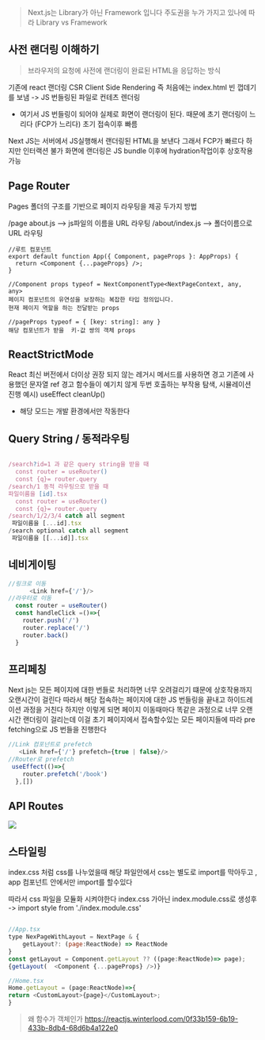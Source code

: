 > Next.js는 Library가 아닌 Framework 입니다  주도권을 누가 가지고 있나에 따라 Library vs Framework

## 사전 랜더링 이해하기 
> 브라우저의 요청에 사전에 랜더링이 완료된 HTML을 응답하는 방식

기존에 react 랜더링  CSR Client Side Rendering 
즉 처음에는 index.html 빈 껍데기를 보냄 -> JS 번들링된 파일로 컨테츠 렌더링 
- 여기서 JS 번들링이 되어야 실제로 화면이 랜더링이 된다.  때문에 초기 랜더링이 느리다  (FCP가 느리다)  초기 접속이후 빠름 

Next JS는 서버에서 JS실행해서 랜더링된 HTML을 보낸다 그래서 FCP가 빠르다 하지만 인터랙션 불가 화면에 랜더링은 JS bundle 이후에 hydration작업이후 상호작용 가능 


## Page Router 
Pages 폴더의 구조를 기반으로 페이지 라우팅을 제공 
두가지 방법 

/page 
about.js --> js파일의 이름을 URL 라우팅 
/about/index.js --> 폴더이름으로 URL 라우팅


```
//루트 컴포넌트 
export default function App({ Component, pageProps }: AppProps) {
  return <Component {...pageProps} />;
}

//Component props typeof = NextComponentType<NextPageContext, any, any>
페이지 컴포넌트의 유연성을 보장하는 복잡한 타입 정의입니다.
현재 페이지 역할을 하는 전달받는 props 

//pageProps typeof = { [key: string]: any }
해당 컴포넌트가 받을  키-값 쌍의 객체 props 
```

## ReactStrictMode
React 최신 버전에서 더이상 권장 되지 않는 레거시 메서드를 사용하면 경고 
기존에 사용했던 문자열 ref 경고 
함수들이 예기치 않게 두번 호출하는 부작용 탐색, 시뮬레이션 진행 
예시) useEffect cleanUp()
* 해당 모드는 개발 환경에서만 작동한다


## Query String / 동적라우팅 
```javascript

/search?id=1 과 같은 query string을 받을 때 
  const router = useRouter()
  const {q}= router.query
/search/1 동적 라우팅으로 받을 때 
파일이름을 [id].tsx   
  const router = useRouter()
  const {q}= router.query
/search/1/2/3/4 catch all segment 
 파일이름을 [...id].tsx 
/search optional catch all segment 
 파일이름을 [[...id]].tsx 
```

## 네비게이팅 

``` javascript 
//링크로 이동 
      <Link href={'/'}/>
//라우터로 이동
  const router = useRouter()
  const handleClick =()=>{
    router.push('/')
    router.replace('/')
    router.back()
  }
```
## 프리페칭 
Next js는 모든 페이지에 대한 번들로 처리하면 너무 오려걸리기 떄문에 상호작용까지 오랜시간이 걸린다 따라서 해당 접속하는 페이지에 대한 JS 번들링을 끝내고 하이드레이션 과정을 거친다 하지만 이렇게 되면 페이지 이동때마다 똑같은 과정으로 너무 오랜 시간 랜더링이 걸리는데 이걸 초기 페이지에서 접속할수있는 모든 페이지들에 따라 pre fetching으로 JS 번들을 진행한다 

```javascript 
//Link 컴포넌트로 prefetch 
   <Link href={'/'} prefetch={true | false}/>
//Router로 prefetch
 useEffect(()=>{
    router.prefetch('/book')
  },[])
```

## API Routes 
![](https://velog.velcdn.com/images/nowrobin/post/e0349969-92ae-436c-af58-fbdb535b5d39/image.png)


## 스타일링 
index.css 처럼 css를 나누었을때 해당 파일안에서 css는 별도로 import를 막아두고 , app 컴포넌트 안에서만 import를 할수있다 

따라서 css 파일을 모듈화 시켜야한다 
index.css 가아닌 index.module.css로 생성후 -> import  style from './index.module.css'


``` javascript 

//App.tsx
type NexPageWithLayout = NextPage & {
	getLayout?: (page:ReactNode) => ReactNode
}
const getLayout = Component.getLayout ?? ((page:ReactNode)=> page);
{getLayout(  <Component {...pageProps} />)}

//Home.tsx
Home.getLayout = (page:ReactNode)=>{
return <CustomLayout>{page}</CustomLayout>;
}
```
> 왜  함수가 객체인가  https://reactjs.winterlood.com/0f33b159-6b19-433b-8db4-68d6b4a122e0

